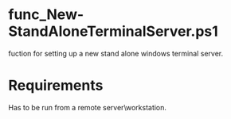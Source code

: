 # func_New-StandAloneTerminalServer.ps1
fuction for setting up a new stand alone windows terminal server.  

# Requirements
Has to be run from a remote server\workstation.
